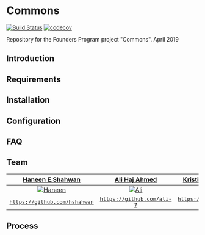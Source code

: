 # Commons

[![Build Status](https://travis-ci.org/founders-programme-2/commons.svg?branch=master)](https://travis-ci.org/founders-programme-2/commons)
[![codecov](https://codecov.io/gh/founders-programme-2/commons/branch/master/graph/badge.svg)](https://codecov.io/gh/founders-programme-2/commons)

Repository for the Founders Program project "Commons". April 2019

## Introduction
## Requirements
## Installation
## Configuration
## FAQ
## Team
| <a href="https://github.com/hshahwan" target="_blank">**Haneen E.Shahwan**</a> | <a href="https://github.com/ali-7" target="_blank">**Ali Haj Ahmed**</a> | <a href="https://github.com/teenie-quaggard" target="_blank">**Kristina-Talisa Jaggard**</a> | <a href="https://github.com/Oliversw" target="_blank">**Oliver**</a> |
| :---: |:---:|:---:|:---:|
| [![Haneen](https://avatars0.githubusercontent.com/u/32449667?s=460&v=4)]()    | [![Ali](https://avatars0.githubusercontent.com/u/36124895?s=460&v=4)]() |  [![Kristina](https://avatars1.githubusercontent.com/u/37771591?s=460&v=4)]()    | [![Oliver](https://avatars3.githubusercontent.com/u/9094166?s=460&v=4?v=3&s=200)]() |
| <a href="https://github.com/hshahwan" target="_blank">`https://github.com/hshahwan`</a> | <a href="https://github.com/ali-7" target="_blank">`https://github.com/ali-7`</a> | <a href="https://github.com/teenie-quaggard" target="_blank">`https://github.com/teenie-quaggard`</a> | <a href="https://github.com/Oliversw" target="_blank">`https://github.com/Oliversw`</a> |
## Process
